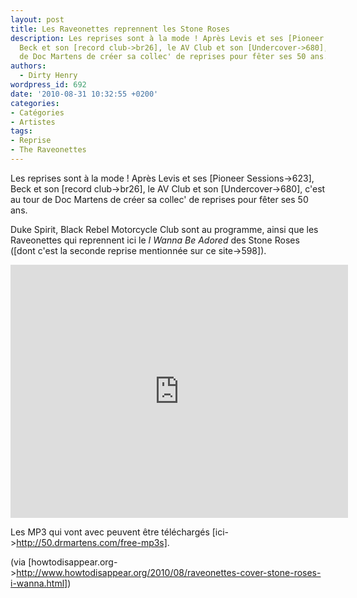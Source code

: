 ```yaml
---
layout: post
title: Les Raveonettes reprennent les Stone Roses
description: Les reprises sont à la mode ! Après Levis et ses [Pioneer Sessions->623],
  Beck et son [record club->br26], le AV Club et son [Undercover->680], c'est au tour
  de Doc Martens de créer sa collec' de reprises pour fêter ses 50 ans.
authors:
  - Dirty Henry
wordpress_id: 692
date: '2010-08-31 10:32:55 +0200'
categories:
- Catégories
- Artistes
tags:
- Reprise
- The Raveonettes
---
```

Les reprises sont à la mode ! Après Levis et ses [Pioneer Sessions->623], Beck et son [record club->br26], le AV Club et son [Undercover->680], c'est au tour de Doc Martens de créer sa collec' de reprises pour fêter ses 50 ans. 

Duke Spirit, Black Rebel Motorcycle Club sont au programme, ainsi que les Raveonettes qui reprennent ici le *I Wanna Be Adored* des Stone Roses ([dont c'est la seconde reprise mentionnée sur ce site->598]).

<iframe width="540" height="405" src="http://www.youtube.com/embed/6zbdrabfQc0" frameborder="0" allowfullscreen></iframe>

Les MP3 qui vont avec peuvent être téléchargés [ici->http://50.drmartens.com/free-mp3s].

(via [howtodisappear.org->http://www.howtodisappear.org/2010/08/raveonettes-cover-stone-roses-i-wanna.html])
